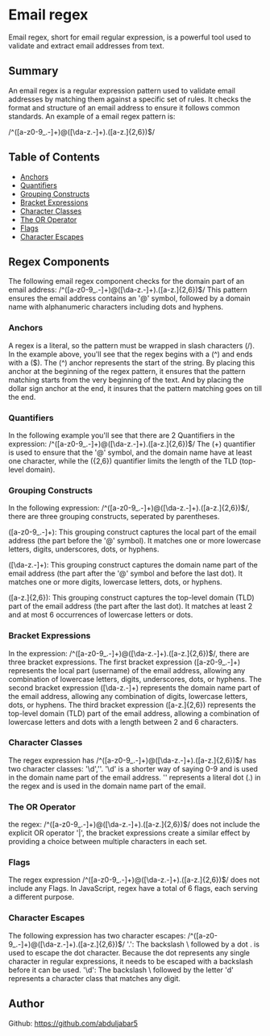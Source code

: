 # Email regex

Email regex, short for email regular expression, is a powerful tool used to validate and extract email addresses from text. 
## Summary

An email regex is a regular expression pattern used to validate email addresses by matching them against a specific set of rules. It checks the format and structure of an email address to ensure it follows common standards. An example of a email regex pattern is:

/^([a-z0-9_\.-]+)@([\da-z\.-]+)\.([a-z\.]{2,6})$/

## Table of Contents

- [Anchors](#anchors)
- [Quantifiers](#quantifiers)
- [Grouping Constructs](#grouping-constructs)
- [Bracket Expressions](#bracket-expressions)
- [Character Classes](#character-classes)
- [The OR Operator](#the-or-operator)
- [Flags](#flags)
- [Character Escapes](#character-escapes)

## Regex Components
The following email regex component checks for the domain part of an email address: /^([a-z0-9_\.-]+)@([\da-z\.-]+)\.([a-z\.]{2,6})$/
This pattern ensures the email address contains an '@' symbol, followed by a domain name with alphanumeric characters including dots and hyphens.
### Anchors
A regex is a literal, so the pattern must be wrapped in slash characters (/). In the example above, you'll see that the regex begins with a (^) and ends with a ($). The (^) anchor represents the start of the string. By placing this anchor at the beginning of the regex pattern, it ensures that the pattern matching starts from the very beginning of the text. And by placing the dollar sign anchor at the end, it insures that the pattern matching goes on till the end.
### Quantifiers
In the following example you'll see that there are 2 Quantifiers in the expression: /^([a-z0-9_\.-]+)@([\da-z\.-]+)\.([a-z\.]{2,6})$/
The (+) quantifier is used to ensure that the '@' symbol, and the domain name have at least one character, while the ({2,6}) quantifier limits the length of the TLD (top-level domain).
### Grouping Constructs
In the following expression: /^([a-z0-9_\.-]+)@([\da-z\.-]+)\.([a-z\.]{2,6})$/, there are three grouping constructs, seperated by parentheses.

([a-z0-9_\.-]+): This grouping construct captures the local part of the email address (the part before the '@' symbol). It matches one or more lowercase letters, digits, underscores, dots, or hyphens.

([\da-z\.-]+): This grouping construct captures the domain name part of the email address (the part after the '@' symbol and before the last dot). It matches one or more digits, lowercase letters, dots, or hyphens.

([a-z\.]{2,6}): This grouping construct captures the top-level domain (TLD) part of the email address (the part after the last dot). It matches at least 2 and at most 6 occurrences of lowercase letters or dots.
### Bracket Expressions
In the expression: /^([a-z0-9_\.-]+)@([\da-z\.-]+)\.([a-z\.]{2,6})$/, there are three bracket expressions. The first bracket expression ([a-z0-9_\.-]+) represents the local part (username) of the email address, allowing any combination of lowercase letters, digits, underscores, dots, or hyphens. The second bracket expression ([\da-z\.-]+) represents the domain name part of the email address, allowing any combination of digits, lowercase letters, dots, or hyphens. The third bracket expression ([a-z\.]{2,6}) represents the top-level domain (TLD) part of the email address, allowing a combination of lowercase letters and dots with a length between 2 and 6 characters.
### Character Classes
The regex expression has /^([a-z0-9_\.-]+)@([\da-z\.-]+)\.([a-z\.]{2,6})$/ has two character classes: '\d','\'. '\d' is a shorter way of saying 0-9 and is used in the domain name part of the email address. '\' represents a literal dot (.) in the regex and is used in the domain name part of the email.
### The OR Operator
the regex: /^([a-z0-9_\.-]+)@([\da-z\.-]+)\.([a-z\.]{2,6})$/ does not include the explicit OR operator '|', the bracket expressions create a similar effect by providing a choice between multiple characters in each set.
### Flags
The regex expression /^([a-z0-9_\.-]+)@([\da-z\.-]+)\.([a-z\.]{2,6})$/ does not include any Flags. In JavaScript, regex have a total of 6 flags, each serving a different purpose.
### Character Escapes
The following expression has two character escapes:
/^([a-z0-9_\.-]+)@([\da-z\.-]+)\.([a-z\.]{2,6})$/
'\.': The backslash \ followed by a dot . is used to escape the dot character. Because the dot represents any single character in regular expressions, it needs to be escaped with a backslash before it can be used.
'\d': The backslash \ followed by the letter 'd' represents a character class that matches any digit.
## Author

Github: https://github.com/abduljabar5
